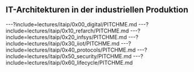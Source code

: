## IT-Architekturen in der industriellen Produktion
---?include=lectures/itaip/0x00_digital/PITCHME.md
---?include=lectures/itaip/0x10_refarch/PITCHME.md
---?include=lectures/itaip/0x20_infsys/PITCHME.md
---?include=lectures/itaip/0x30_iiot/PITCHME.md
---?include=lectures/itaip/0x40_protocols/PITCHME.md
---?include=lectures/itaip/0x50_security/PITCHME.md
---?include=lectures/itaip/0x60_lifecycle/PITCHME.md